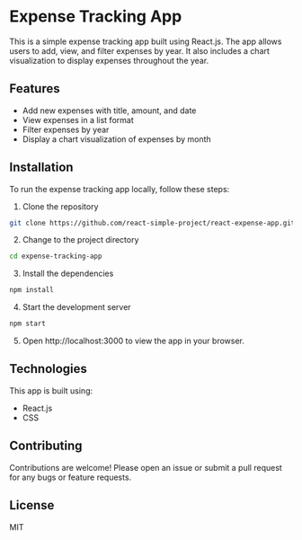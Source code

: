 # Expense Tracking App

This is a simple expense tracking app built using React.js. The app allows users to add, view, and filter expenses by year. It also includes a chart visualization to display expenses throughout the year.

## Features

- Add new expenses with title, amount, and date
- View expenses in a list format
- Filter expenses by year
- Display a chart visualization of expenses by month

## Installation

To run the expense tracking app locally, follow these steps:

1. Clone the repository

```bash
git clone https://github.com/react-simple-project/react-expense-app.git
```

2. Change to the project directory

```bash
cd expense-tracking-app
```

3. Install the dependencies

```bash
npm install
```

4. Start the development server

```bash
npm start
```

5. Open http://localhost:3000 to view the app in your browser.

## Technologies

This app is built using:

- React.js
- CSS

## Contributing

Contributions are welcome! Please open an issue or submit a pull request for any bugs or feature requests.

## License

MIT
